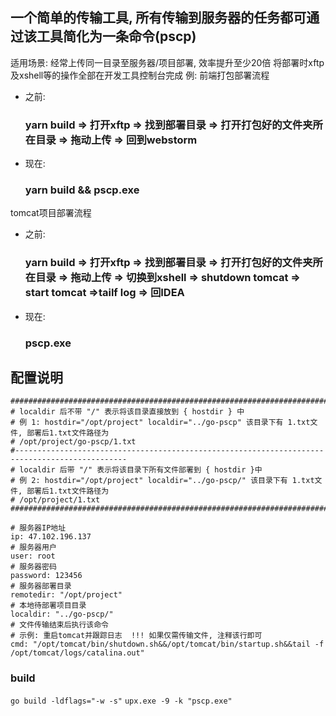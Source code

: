 ## 一个简单的传输工具, 所有传输到服务器的任务都可通过该工具简化为一条命令(pscp)
适用场景: 经常上传同一目录至服务器/项目部署, 效率提升至少20倍
将部署时xftp及xshell等的操作全部在开发工具控制台完成
例:
前端打包部署流程
- 之前:
  ### yarn build => 打开xftp => 找到部署目录 => 打开打包好的文件夹所在目录 => 拖动上传 => 回到webstorm
- 现在:
  ### yarn build && pscp.exe
tomcat项目部署流程
- 之前:
  ### yarn build => 打开xftp => 找到部署目录 => 打开打包好的文件夹所在目录 => 拖动上传 => 切换到xshell => shutdown tomcat => start tomcat =>tailf log => 回IDEA 
- 现在:
  ### pscp.exe

## 配置说明
 ```
################################################################################################
# localdir 后不带 "/" 表示将该目录直接放到 { hostdir } 中
# 例 1: hostdir="/opt/project" localdir="../go-pscp" 该目录下有 1.txt文件, 部署后1.txt文件路径为
# /opt/project/go-pscp/1.txt
#-----------------------------------------------------------------------------------------------
# localdir 后带 "/" 表示将该目录下所有文件部署到 { hostdir }中
# 例 2: hostdir="/opt/project" localdir="../go-pscp/" 该目录下有 1.txt文件, 部署后1.txt文件路径为
# /opt/project/1.txt
################################################################################################

# 服务器IP地址
ip: 47.102.196.137
# 服务器用户
user: root
# 服务器密码
password: 123456
# 服务器部署目录
remotedir: "/opt/project"
# 本地待部署项目目录
localdir: "../go-pscp/"
# 文件传输结束后执行该命令
# 示例: 重启tomcat并跟踪日志  !!! 如果仅需传输文件, 注释该行即可
cmd: "/opt/tomcat/bin/shutdown.sh&&/opt/tomcat/bin/startup.sh&&tail -f /opt/tomcat/logs/catalina.out"
```
### build
`go build -ldflags="-w -s"`
`upx.exe -9 -k "pscp.exe"`
